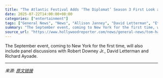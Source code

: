 ```yaml
---
title: "The Atlantic Festival Adds ‘The Diplomat’ Season 3 First Look and Panels With Tom Hanks, Sterlin Harjo (Exclusive)"
date: 2025-07-22T14:00:00+08:00
categories: ["entertainment"]
tags: ["General News", "News", "Allison Janney", "David Letterman", "Ethan Hawke", "Ken Burns", "Keri Russell", "Robert Downey Jr.", "Sterlin Harjo", "The Diplomat", "The Lowdown", "tom hanks"]
summary: "The September event, coming to New York for the first time, will also include panel discussions with Robert Downey Jr., David Letterman and Richard Ayoade."
source_url: "https://www.hollywoodreporter.com/news/general-news/tom-hanks-robert-downey-jr-the-diplomat-atlantic-festival-1236325255/"
---
```


The September event, coming to New York for the first time, will also include panel discussions with Robert Downey Jr., David Letterman and Richard Ayoade.

---

*来源: [原文链接](https://www.hollywoodreporter.com/news/general-news/tom-hanks-robert-downey-jr-the-diplomat-atlantic-festival-1236325255/)*
